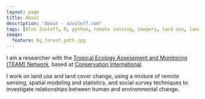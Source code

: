 ```yaml
---
layout: page
title: About
description: "About - azvoleff.com"
tags: [Alex Zvoleff, R, python, remote sensing, imagery, land use, land cover, conservation, forest, human, social, survey, statistics, spatial]
image:
  feature: bg_forest_path.jpg
---
```


I am a researcher with the [Tropical Ecology Assessment and Monitoring (TEAM) 
Network](http://wwwteamnetwork.org), based at [Conservation 
International](http://www.conservation.org).

I work on land use and land cover change, using a mixture of remote sensing, 
spatial modeling and statistics, and social survey techniques to investigate 
relationships between human and environmental change.

